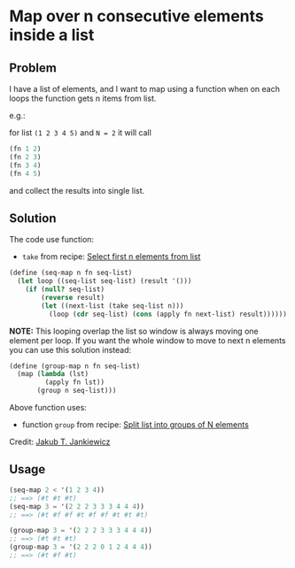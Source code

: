 # Map over n consecutive elements inside a list

## Problem

I have a list of elements, and I want to map using a function when on
each loops the function gets n items from list.

e.g.:

for list `(1 2 3 4 5)` and `N = 2` it will call

```scheme
(fn 1 2)
(fn 2 3)
(fn 3 4)
(fn 4 5)
```

and collect the results into single list.

## Solution

The code use function:
* `take` from recipe: [Select first n elements from list](/select-first-n-elements-from-list/)

```scheme
(define (seq-map n fn seq-list)
  (let loop ((seq-list seq-list) (result '()))
    (if (null? seq-list)
        (reverse result)
        (let ((next-list (take seq-list n)))
          (loop (cdr seq-list) (cons (apply fn next-list) result))))))
```

**NOTE:** This looping overlap the list so window is always moving one element per loop.
If you want the whole window to move to next n elements you can use this solution instead:

```scheme
(define (group-map n fn seq-list)
  (map (lambda (lst)
         (apply fn lst))
       (group n seq-list)))
```

Above function uses:
* function `group` from recipe: [Split list into groups of N elements](/plit-list-into-groups-of-n-elements/)

Credit: [Jakub T. Jankiewicz](https://jcubic.pl/me)

## Usage

```scheme
(seq-map 2 < '(1 2 3 4))
;; ==> (#t #t #t)
(seq-map 3 = '(2 2 2 3 3 3 4 4 4))
;; ==> (#t #f #f #t #f #f #t #t #t)

(group-map 3 = '(2 2 2 3 3 3 4 4 4))
;; ==> (#t #t #t)
(group-map 3 = '(2 2 2 0 1 2 4 4 4))
;; ==> (#t #f #t)
```
